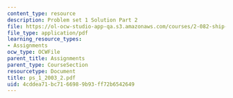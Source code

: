 ```yaml
---
content_type: resource
description: Problem set 1 Solution Part 2
file: https://ol-ocw-studio-app-qa.s3.amazonaws.com/courses/2-082-ship-structural-analysis-design-13-122-spring-2003/4cddea71bc7166989b93ff72b6542649_ps_1_2003_2.pdf
file_type: application/pdf
learning_resource_types:
- Assignments
ocw_type: OCWFile
parent_title: Assignments
parent_type: CourseSection
resourcetype: Document
title: ps_1_2003_2.pdf
uid: 4cddea71-bc71-6698-9b93-ff72b6542649
---
```

